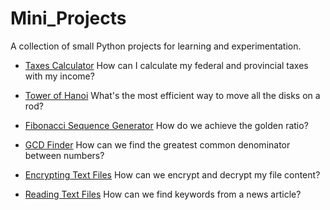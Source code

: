 # Mini_Projects

A collection of small Python projects for learning and experimentation.

- [Taxes Calculator](./taxes-calculator.zip)
How can I calculate my federal and provincial taxes with my income?
  
- [Tower of Hanoi](./tower-of-hanoi.zip)
What's the most efficient way to move all the disks on a rod?

- [Fibonacci Sequence Generator](./fibonnacci-sequence-generator.zip)
How do we achieve the golden ratio?

- [GCD Finder](./gcd-finder.zip)
How can we find the greatest common denominator between numbers?
  
- [Encrypting Text Files](./encrypting-text-files.zip)
How can we encrypt and decrypt my file content?

- [Reading Text Files](./reading-text-files.zip)
How can we find keywords from a news article?

